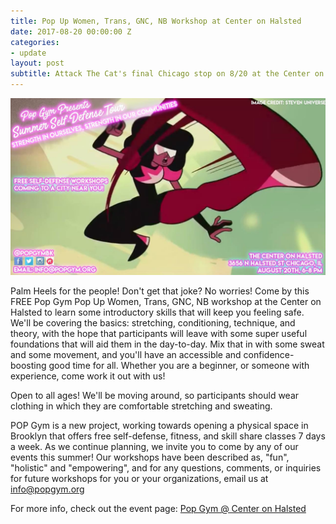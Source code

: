```yaml
---
title: Pop Up Women, Trans, GNC, NB Workshop at Center on Halsted
date: 2017-08-20 00:00:00 Z
categories:
- update
layout: post
subtitle: Attack The Cat's final Chicago stop on 8/20 at the Center on Halsted
---
```


![Pop Gym at Center on Halsted](/assets/halsted.jpg)

Palm Heels for the people! Don't get that joke? No worries! Come by this FREE Pop Gym Pop Up  Women, Trans, GNC, NB workshop at the Center on Halsted to learn some introductory skills that will keep you feeling safe. We'll be covering the basics: stretching, conditioning, technique, and theory, with the hope that participants will leave with some super useful foundations that will aid them in the day-to-day. Mix that in with some sweat and some movement, and you'll have an accessible and confidence-boosting good time for all. Whether you are a beginner, or someone with experience, come work it out with us!

Open to all ages! We'll be moving around, so participants should wear clothing in which they are comfortable stretching and sweating.

POP Gym is a new project, working towards opening a physical space in Brooklyn that offers free self-defense, fitness, and skill share classes 7 days a week. As we continue planning, we invite you to come by any of our events this summer! Our workshops have been described as, "fun", "holistic" and "empowering", and for any questions, comments, or inquiries for future workshops for you or your organizations, email us at info@popgym.org


For more info, check out the event page: [Pop Gym @ Center on Halsted](https://www.facebook.com/events/145529246032887/)


